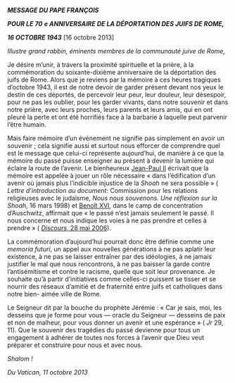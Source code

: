 ***MESSAGE DU PAPE FRANÇOIS***

***POUR LE 70*** ***e ANNIVERSAIRE DE LA DÉPORTATION DES JUIFS DE ROME,***

***16 OCTOBRE 1943*** [16 octobre 2013]

*Illustre grand rabbin, éminents membres de la communauté juive de Rome,*

Je désire m’unir, à travers la proximité spirituelle et la prière, à la commémoration du soixante-dixième anniversaire de la déportation des juifs de Rome. Alors que je reviens par la mémoire à ces heures tragiques d’octobre 1943, il est de notre devoir de garder présent devant nos yeux le destin de ces déportés, de percevoir leur peur, leur douleur, leur désespoir, pour ne pas les oublier, pour les garder vivants, dans notre souvenir et dans notre prière, avec leurs proches, leurs parents et leurs amis, qui en ont pleuré la perte et ont été horrifiés face à la barbarie à laquelle peut parvenir l’être humain.

Mais faire mémoire d’un événement ne signifie pas simplement en avoir un souvenir ; cela signifie aussi et surtout nous efforcer de comprendre quel est le message que celui-ci représente aujourd’hui, de manière à ce que la mémoire du passé puisse enseigner au présent à devenir la lumière qui éclaire la route de l’avenir. Le bienheureux [Jean-Paul II](http://www.vatican.va/holy_father/john_paul_ii/index_fr.htm) écrivait que la mémoire est appelée à jouer un rôle nécessaire « dans l’édification d’un avenir où jamais plus l’indicible injustice de la *Shoah* ne sera possible » ( *Lettre d’introduction au document*: Commission pour les relations religieuses avec le judaïsme, *Nous nous souvenons. Une réflexion sur la Shoah*, 16 mars 1998) et [Benoît XVI](http://www.vatican.va/holy_father/benedict_xvi/index_fr.htm), dans le camp de concentration d’Auschwitz, affirmait que « le passé n’est jamais seulement le passé. Il nous concerne et nous indique les voies à ne pas prendre et celles à prendre » ( [*Discours*, 28 mai 2006](http://www.vatican.va/holy_father/benedict_xvi/speeches/2006/may/documents/hf_ben-xvi_spe_20060528_auschwitz-birkenau_fr.html)).

La commémoration d’aujourd’hui pourrait donc être définie comme une *memoria futuri*, un appel aux nouvelles générations à ne pas aplatir leur existence, à ne pas se laisser entraîner par des idéologies, à ne jamais justifier le mal que nous rencontrons, à ne pas baisser la garde contre l’antisémitisme et contre le racisme, quelle que soit leur provenance. Je souhaite qu’à partir d’initiatives comme celles-ci puissent se tisser et se nourrir des réseaux d’amitié et de fraternité entre juifs et catholiques dans notre bien- aimée ville de Rome.

Le Seigneur dit par la bouche du prophète Jérémie : « Car je sais, moi, les desseins que je forme pour vous — oracle du Seigneur — desseins de paix et non de malheur, pour vous donner un avenir et une espérance » ( *Jr* 29, 11). Que le souvenir des tragédies du passé devienne pour tous un engagement à adhérer de toutes nos forces à l’avenir que Dieu veut préparer et construire pour nous et avec nous.

*Shalom !*

*Du Vatican, 11 octobre 2013*